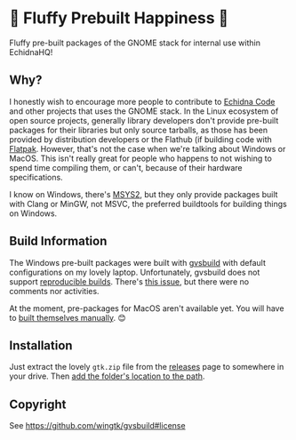# 🥰 Fluffy Prebuilt Happiness 🥰
Fluffy pre-built packages of the GNOME stack for internal use within EchidnaHQ! 

## Why?
I honestly wish to encourage more people to contribute to [Echidna Code](https://github.com/EchidnaHQ/Echidna) and other projects that uses the GNOME stack. In the Linux ecosystem of open source projects, generally library developers don't provide pre-built packages for their libraries but only source tarballs, as those has been provided by distribution developers or the Flathub (if building code with [Flatpak](https://flatpak.org/). However, that's not the case when we're talking about Windows or MacOS. This isn't really great for people who happens to not wishing to spend time compiling them, or can't, because of their hardware specifications.

I know on Windows, there's [MSYS2](https://www.msys2.org/), but they only provide packages built with Clang or MinGW, not MSVC, the preferred buildtools for building things on Windows. 

## Build Information
The Windows pre-built packages were built with [gvsbuild](https://github.com/wingtk/gvsbuild/) with default configurations on my lovely laptop. Unfortunately, gvsbuild does not support [reproducible builds](https://reproducible-builds.org/). There's [this issue](https://github.com/wingtk/gvsbuild/issues/200), but there were no comments nor activities.

At the moment, pre-packages for MacOS aren't available yet. You will have to [built themselves manually](https://www.gtk.org/docs/installations/macos/). 😊

## Installation

Just extract the lovely `gtk.zip` file from the [releases](https://github.com/EchidnaHQ/fluffy-prebuilt-happiness/releases) page to somewhere in your drive. Then [add the folder's location to the path](https://docs.microsoft.com/en-us/previous-versions/office/developer/sharepoint-2010/ee537574(v=office.14)#to-add-a-path-to-the-path-environment-variable). 

## Copyright
See https://github.com/wingtk/gvsbuild#license
